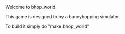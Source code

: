 Welcome to bhop_world.

This game is designed to by a bunnyhopping simulator.

To build it simply do "make bhop_world"
